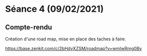 # Séance 4 (09/02/2021)

## Compte-rendu

Création d'une road map, mise en place des taches à faire. 

https://base.zenkit.com/c/2bHdyXZSM/roadmap?v=wmIwRmg0Bv
